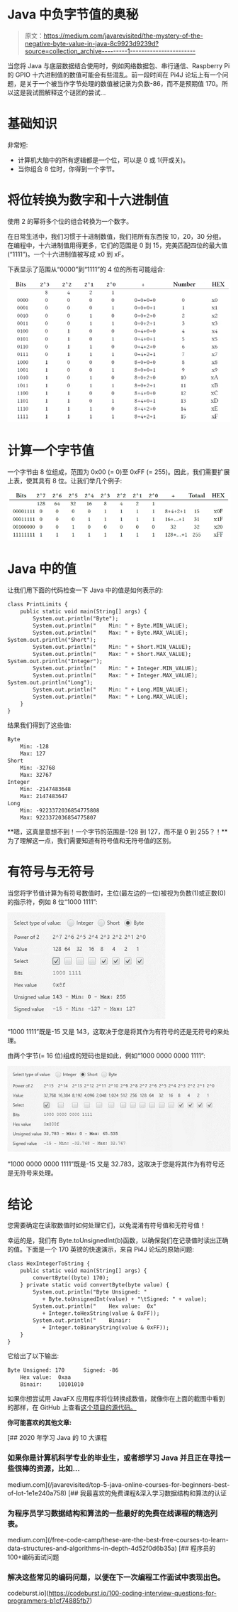 # Java 中负字节值的奥秘

> 原文：<https://medium.com/javarevisited/the-mystery-of-the-negative-byte-value-in-java-8c9923d9239d?source=collection_archive---------1----------------------->

当您将 Java 与底层数据结合使用时，例如网络数据包、串行通信、Raspberry Pi 的 GPIO 十六进制值的数值可能会有些混乱。前一段时间在 Pi4J 论坛上有一个问题，是关于一个被当作字节处理的数值被记录为负数-86，而不是预期值 170。所以这是我试图解释这个谜团的尝试…

# 基础知识

非常短:

*   计算机大脑中的所有逻辑都是一个位，可以是 0 或 1(开或关)。
*   当你组合 8 位时，你得到一个字节。

# 将位转换为数字和十六进制值

使用 2 的幂将多个位的组合转换为一个数字。

在日常生活中，我们习惯于十进制数值，我们把所有东西按 10，20，30 分组。在编程中，十六进制值用得更多，它们的范围是 0 到 15，完美匹配四位的最大值(“1111”)。一个十六进制值被写成 x0 到 xF。

下表显示了范围从“0000”到“1111”的 4 位的所有可能组合:

![](img/c4e4ee78f9bc23da2b67276d7fc167f5.png)

# 计算一个字节值

一个字节由 8 位组成，范围为 0x00 (= 0)至 0xFF (= 255)。因此，我们需要扩展上表，使其具有 8 位。让我们举几个例子:

![](img/2f4218a8c067fe5424641458d5695f4c.png)

# Java 中的值

让我们用下面的代码检查一下 Java 中的值是如何表示的:

```
class PrintLimits {
    public static void main(String[] args) {
        System.out.println("Byte");
        System.out.println("    Min: " + Byte.MIN_VALUE);
        System.out.println("    Max: " + Byte.MAX_VALUE); System.out.println("Short");
        System.out.println("    Min: " + Short.MIN_VALUE);
        System.out.println("    Max: " + Short.MAX_VALUE); System.out.println("Integer");
        System.out.println("    Min: " + Integer.MIN_VALUE);
        System.out.println("    Max: " + Integer.MAX_VALUE); System.out.println("Long");
        System.out.println("    Min: " + Long.MIN_VALUE);
        System.out.println("    Max: " + Long.MAX_VALUE);
    }
}
```

结果我们得到了这些值:

```
Byte
    Min: -128
    Max: 127
Short
    Min: -32768
    Max: 32767
Integer
    Min: -2147483648
    Max: 2147483647
Long
    Min: -9223372036854775808
    Max: 9223372036854775807
```

**嗯，这真是意想不到！一个字节的范围是-128 到 127，而不是 0 到 255？！**为了理解这一点，我们需要知道有符号值和无符号值的区别。

# 有符号与无符号

当您将字节值计算为有符号数值时，主位(最左边的一位)被视为负数(1)或正数(0)的指示符，例如 8 位“1000 1111”:

![](img/54f52c85aee04d5efec8fef841b650ac.png)

“1000 1111”既是-15 又是 143，这取决于您是将其作为有符号的还是无符号的来处理。

由两个字节(= 16 位)组成的短码也是如此，例如“1000 0000 0000 1111”:

![](img/d9c8a83b44b0f792d7768d55eb314e87.png)

“1000 0000 0000 1111”既是-15 又是 32.783，这取决于您是将其作为有符号还是无符号来处理。

# 结论

您需要确定在读取数值时如何处理它们，以免混淆有符号值和无符号值！

幸运的是，我们有 Byte.toUnsignedInt(b)函数，以确保我们在记录值时读出正确的值。下面是一个 170 英镑的快速演示，来自 Pi4J 论坛的原始问题:

```
class HexIntegerToString {
    public static void main(String[] args) {
        convertByte((byte) 170);
    } private static void convertByte(byte value) {        
        System.out.println("Byte Unsigned: "
           + Byte.toUnsignedInt(value) + "\tSigned: " + value);
        System.out.println("    Hex value:  0x" 
           + Integer.toHexString(value & 0xFF));
        System.out.println("    Binair:     " 
           + Integer.toBinaryString(value & 0xFF));
    }
}
```

它给出了以下输出:

```
Byte Unsigned: 170      Signed: -86
    Hex value:  0xaa
    Binair:     10101010
```

如果你想尝试用 JavaFX 应用程序将位转换成数值，就像你在上面的截图中看到的那样，在 GitHub 上查看[这个项目的源代码。](https://github.com/FDelporte/JavaOnRaspberryPi/tree/master/Chapter_08_BitsAndBytes/javafx-bits-calculator)

**你可能喜欢的其他文章:**

[](/javarevisited/top-5-java-online-courses-for-beginners-best-of-lot-1e1e240a758) [## 2020 年学习 Java 的 10 大课程

### 如果你是计算机科学专业的毕业生，或者想学习 Java 并且正在寻找一些很棒的资源，比如…

medium.com](/javarevisited/top-5-java-online-courses-for-beginners-best-of-lot-1e1e240a758) [](/free-code-camp/these-are-the-best-free-courses-to-learn-data-structures-and-algorithms-in-depth-4d52f0d6b35a) [## 我最喜欢的免费课程&深入学习数据结构和算法的认证

### 为程序员学习数据结构和算法的一些最好的免费在线课程的精选列表。

medium.com](/free-code-camp/these-are-the-best-free-courses-to-learn-data-structures-and-algorithms-in-depth-4d52f0d6b35a) [](https://codeburst.io/100-coding-interview-questions-for-programmers-b1cf74885fb7) [## 程序员的 100+编码面试问题

### 解决这些常见的编码问题，以便在下一次编程工作面试中表现出色。

codeburst.io](https://codeburst.io/100-coding-interview-questions-for-programmers-b1cf74885fb7)